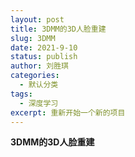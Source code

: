 ```yaml
---
layout: post
title: 3DMM的3D人脸重建
slug: 3DMM
date: 2021-9-10
status: publish
author: 刘胜琪
categories: 
  - 默认分类
tags: 
  - 深度学习
excerpt: 重新开始一个新的项目
---
```


**3DMM的3D人脸重建**


